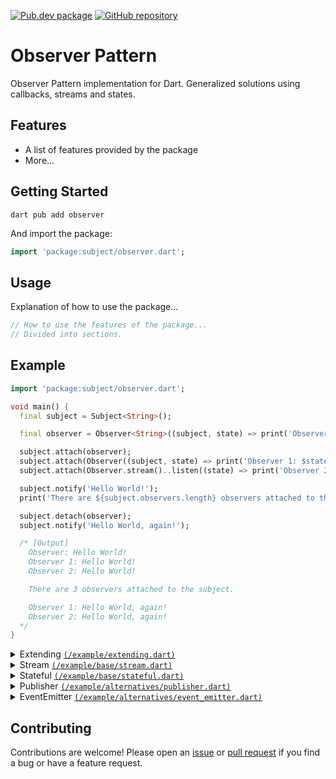 [![Pub.dev package](https://img.shields.io/badge/pub.dev-observer-blue)](https://pub.dev/packages/observer)
[![GitHub repository](https://img.shields.io/badge/GitHub-ObserverPattern--dart-blue?logo=github)](https://github.com/DrafaKiller/ObserverPattern-dart)

# Observer Pattern

Observer Pattern implementation for Dart. Generalized solutions using callbacks, streams and states.

## Features

- A list of features provided by the package
- More...

## Getting Started 

```
dart pub add observer
```

And import the package:

```dart
import 'package:subject/observer.dart';
```

## Usage

Explanation of how to use the package...

```dart
// How to use the features of the package...
// Divided into sections.
```

## Example

```dart
import 'package:subject/observer.dart';

void main() {
  final subject = Subject<String>();

  final observer = Observer<String>((subject, state) => print('Observer: $state'));

  subject.attach(observer);
  subject.attach(Observer((subject, state) => print('Observer 1: $state')));
  subject.attach(Observer.stream()..listen((state) => print('Observer 2: $state')));

  subject.notify('Hello World!');
  print('There are ${subject.observers.length} observers attached to the subject.');

  subject.detach(observer);
  subject.notify('Hello World, again!');

  /* [Output]
    Observer: Hello World!
    Observer 1: Hello World!
    Observer 2: Hello World!

    There are 3 observers attached to the subject.

    Observer 1: Hello World, again!
    Observer 2: Hello World, again!
  */
}
```

<details>
  <summary>Extending <a href="https://github.com/DrafaKiller/ObserverPattern-dart/blob/main/example/extending.dart"><code>(/example/extending.dart)</code></a></summary>
    
  ```dart
import 'package:subject/observer.dart';

class User extends Subject<String> {
  final String name;

  User(this.name);
  
  void say(String message) {
    print(message);
    notify(message);
  }
}

class UserObserver with Observer<String> {
  @override
  void update(Subject<String> subject, String message) {
    if (subject is! User) return;
    print('${ subject.name } says "$message"');
  }
}

void main() {
  final user = User('John');
  user.attach(UserObserver());

  user.say('Hello World!');

  /* [Output]
    Hello World!
    John says "Hello World!"
  */
}
  ```
</details>

<details>
  <summary>Stream <a href="https://github.com/DrafaKiller/ObserverPattern-dart/blob/main/example/base/stream.dart"><code>(/example/base/stream.dart)</code></a></summary>
    
  ```dart
import 'package:subject/observer.dart';

void main() {
  final subject = Subject<String>();
  
  final observer = Observer.stream<String>();
  observer.listen((message) => print('Observer: "$message"'));
  
  subject.attach(observer);
  subject.notify('Hello World!');

  /* [Output]
    Observer: "Hello World!"
  */
}
  ```
</details>

<details>
  <summary>Stateful <a href="https://github.com/DrafaKiller/ObserverPattern-dart/blob/main/example/base/stateful.dart"><code>(/example/base/stateful.dart)</code></a></summary>
    
  ```dart
import 'package:subject/observer.dart';

/* -= Stateful - Subject =- */

void statefulSubject() {
  final subject = StatefulSubject<String>(notifyOnAttach: true);

  subject.notify('Hello World!');
  subject.attach(Observer((subject, state) => print('Observer: "$state"')));

  print('The state is "${ subject.state }"');

  /* [Output]
    Observer: "Hello World!"
    The state is "Hello World!"
  */
}

/* -= Stateful - Observer =- */

void statefulObserver() {
  final subject = Subject<String>();

  final stateful = StatefulObserver<String>();
  subject.attach(stateful);

  subject.notify('Hello World!');
  print('The state is "${ stateful.state }"');

  /* [Output]
    The state is "Hello World!"
  */
}

void main() {
  print('[Stateful Subject]');
  statefulSubject();

  print('');
  print('[Stateful Observer]');
  statefulObserver();
}
  ```
</details>

<details>
  <summary>Publisher <a href="https://github.com/DrafaKiller/ObserverPattern-dart/blob/main/example/alternatives/publisher.dart"><code>(/example/alternatives/publisher.dart)</code></a></summary>
    
  ```dart
import 'package:subject/publisher.dart';

void main() {
  final publisher = Publisher<String>();

  final subscriber = Subscriber<String>((subject, message) => print('Callback: "$message"'));
  publisher.subscribe(subscriber);
  publisher.subscribe(Subscriber<String>()..listen((message) => print('Stream: "$message"')));

  publisher.publish('Hello World!');

  print('There are ${ publisher.subscribers.length } subscribers attached to the publisher.');

  subscriber.cancel();
  publisher.publish('Hello World, again!');

  /* [Output]
    Callback: "Hello World!"
    Stream: "Hello World!"

    There are 2 subscribers attached to the publisher.

    Stream: "Hello World, again!"
  */
}
  ```
</details>

<details>
  <summary>EventEmitter <a href="https://github.com/DrafaKiller/ObserverPattern-dart/blob/main/example/alternatives/event_emitter.dart"><code>(/example/alternatives/event_emitter.dart)</code></a></summary>
    
  ```dart
import 'package:subject/event_emitter.dart';

void main() {
  final events = EventEmitter();

  events.on('message', (String data) => print('String: $data'));
  events.on('message', (int data) => print('Integer: $data'));

  events.emit('message', 'Hello World');
  events.emit('message', 42);

  // [Output]
  // String: Hello World
  // Integer: 42
}
  ```
</details>


## Contributing

Contributions are welcome! Please open an [issue](https://github.com/DrafaKiller/ObserverPattern-dart/issues) or [pull request](https://github.com/DrafaKiller/ObserverPattern-dart/pulls) if you find a bug or have a feature request.
